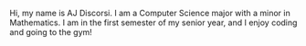 Hi, my name is AJ Discorsi. I am a Computer Science major with a minor in Mathematics. I am in the first semester of my senior year, and I enjoy coding and going to the gym!